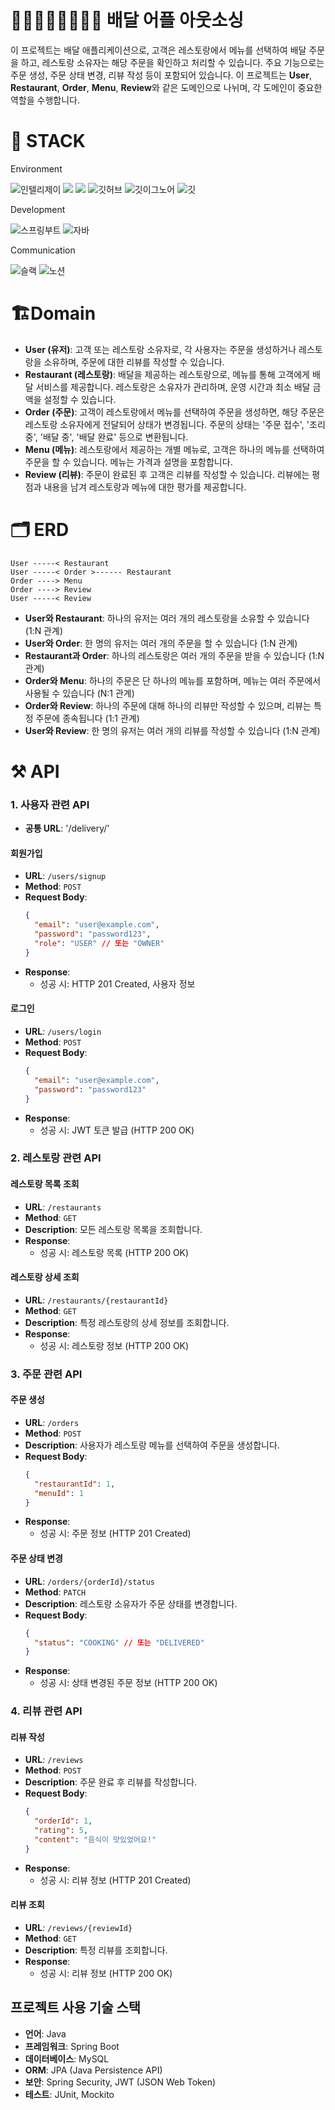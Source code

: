 # 🏃‍♀️‍➡️🏃🏃‍♀️‍➡️🏃‍ 배달 어플 아웃소싱

이 프로젝트는 배달 애플리케이션으로, 고객은 레스토랑에서 메뉴를 선택하여 배달 주문을 하고, 레스토랑 소유자는 해당 주문을 확인하고 처리할 수 있습니다. 주요 기능으로는 주문 생성, 주문 상태 변경, 리뷰 작성 등이 포함되어 있습니다. 이 프로젝트는 **User**, **Restaurant**, **Order**, **Menu**, **Review**와 같은 도메인으로 나뉘며, 각 도메인이 중요한 역할을 수행합니다.

# 🚀 STACK

Environment

![인텔리제이](   https://img.shields.io/badge/IntelliJ_IDEA-000000.svg?style=for-the-badge&logo=intellij-idea&logoColor=white)
![](https://img.shields.io/badge/Gradle-02303a?style=for-the-badge&logo=gradle&logoColor=white)
![](https://img.shields.io/badge/Postman-ff6c37?style=for-the-badge&logo=postman&logoColor=white)
![깃허브](https://img.shields.io/badge/GitHub-100000?style=for-the-badge&logo=github&logoColor=white)
![깃이그노어](https://img.shields.io/badge/gitignore.io-204ECF?style=for-the-badge&logo=gitignore.io&logoColor=white)
![깃](https://img.shields.io/badge/GIT-E44C30?style=for-the-badge&logo=git&logoColor=white)

Development

![스프링부트](https://img.shields.io/badge/SpringBoot-6db33f?style=for-the-badge&logo=springboot&logoColor=white)
![자바](https://img.shields.io/badge/Java-ED8B00?style=for-the-badge&logo=openjdk&logoColor=white)

Communication

![슬랙](  https://img.shields.io/badge/Slack-4A154B?style=for-the-badge&logo=slack&logoColor=white)
![노션](https://img.shields.io/badge/Notion-000000?style=for-the-badge&logo=notion&logoColor=white)

# 🏗️Domain

- **User (유저)**: 고객 또는 레스토랑 소유자로, 각 사용자는 주문을 생성하거나 레스토랑을 소유하며, 주문에 대한 리뷰를 작성할 수 있습니다.
- **Restaurant (레스토랑)**: 배달을 제공하는 레스토랑으로, 메뉴를 통해 고객에게 배달 서비스를 제공합니다. 레스토랑은 소유자가 관리하며, 운영 시간과 최소 배달 금액을 설정할 수 있습니다.
- **Order (주문)**: 고객이 레스토랑에서 메뉴를 선택하여 주문을 생성하면, 해당 주문은 레스토랑 소유자에게 전달되어 상태가 변경됩니다. 주문의 상태는 '주문 접수', '조리 중', '배달 중', '배달 완료' 등으로 변환됩니다.
- **Menu (메뉴)**: 레스토랑에서 제공하는 개별 메뉴로, 고객은 하나의 메뉴를 선택하여 주문을 할 수 있습니다. 메뉴는 가격과 설명을 포함합니다.
- **Review (리뷰)**: 주문이 완료된 후 고객은 리뷰를 작성할 수 있습니다. 리뷰에는 평점과 내용을 남겨 레스토랑과 메뉴에 대한 평가를 제공합니다.

# 🗂️ ERD 

```plaintext
User -----< Restaurant
User -----< Order >------ Restaurant
Order ----> Menu
Order ----> Review
User -----< Review
```

- **User와 Restaurant**: 하나의 유저는 여러 개의 레스토랑을 소유할 수 있습니다 (1:N 관계)
- **User와 Order**: 한 명의 유저는 여러 개의 주문을 할 수 있습니다 (1:N 관계)
- **Restaurant과 Order**: 하나의 레스토랑은 여러 개의 주문을 받을 수 있습니다 (1:N 관계)
- **Order와 Menu**: 하나의 주문은 단 하나의 메뉴를 포함하며, 메뉴는 여러 주문에서 사용될 수 있습니다 (N:1 관계)
- **Order와 Review**: 하나의 주문에 대해 하나의 리뷰만 작성할 수 있으며, 리뷰는 특정 주문에 종속됩니다 (1:1 관계)
- **User와 Review**: 한 명의 유저는 여러 개의 리뷰를 작성할 수 있습니다 (1:N 관계)

# ⚒️ API

### 1. 사용자 관련 API

- **공통 URL**: '/delivery/'

#### 회원가입
- **URL**: `/users/signup`
- **Method**: `POST`
- **Request Body**:
  ```json
  {
    "email": "user@example.com",
    "password": "password123",
    "role": "USER" // 또는 "OWNER"
  }
  ```
- **Response**:
    - 성공 시: HTTP 201 Created, 사용자 정보

#### 로그인
- **URL**: `/users/login`
- **Method**: `POST`
- **Request Body**:
  ```json
  {
    "email": "user@example.com",
    "password": "password123"
  }
  ```
- **Response**:
    - 성공 시: JWT 토큰 발급 (HTTP 200 OK)

### 2. 레스토랑 관련 API

#### 레스토랑 목록 조회
- **URL**: `/restaurants`
- **Method**: `GET`
- **Description**: 모든 레스토랑 목록을 조회합니다.
- **Response**:
    - 성공 시: 레스토랑 목록 (HTTP 200 OK)

#### 레스토랑 상세 조회
- **URL**: `/restaurants/{restaurantId}`
- **Method**: `GET`
- **Description**: 특정 레스토랑의 상세 정보를 조회합니다.
- **Response**:
    - 성공 시: 레스토랑 정보 (HTTP 200 OK)

### 3. 주문 관련 API

#### 주문 생성
- **URL**: `/orders`
- **Method**: `POST`
- **Description**: 사용자가 레스토랑 메뉴를 선택하여 주문을 생성합니다.
- **Request Body**:
  ```json
  {
    "restaurantId": 1,
    "menuId": 1
  }
  ```
- **Response**:
    - 성공 시: 주문 정보 (HTTP 201 Created)

#### 주문 상태 변경
- **URL**: `/orders/{orderId}/status`
- **Method**: `PATCH`
- **Description**: 레스토랑 소유자가 주문 상태를 변경합니다.
- **Request Body**:
  ```json
  {
    "status": "COOKING" // 또는 "DELIVERED"
  }
  ```
- **Response**:
    - 성공 시: 상태 변경된 주문 정보 (HTTP 200 OK)

### 4. 리뷰 관련 API

#### 리뷰 작성
- **URL**: `/reviews`
- **Method**: `POST`
- **Description**: 주문 완료 후 리뷰를 작성합니다.
- **Request Body**:
  ```json
  {
    "orderId": 1,
    "rating": 5,
    "content": "음식이 맛있었어요!"
  }
  ```
- **Response**:
    - 성공 시: 리뷰 정보 (HTTP 201 Created)

#### 리뷰 조회
- **URL**: `/reviews/{reviewId}`
- **Method**: `GET`
- **Description**: 특정 리뷰를 조회합니다.
- **Response**:
    - 성공 시: 리뷰 정보 (HTTP 200 OK)

## 프로젝트 사용 기술 스택

- **언어**: Java
- **프레임워크**: Spring Boot
- **데이터베이스**: MySQL
- **ORM**: JPA (Java Persistence API)
- **보안**: Spring Security, JWT (JSON Web Token)
- **테스트**: JUnit, Mockito
